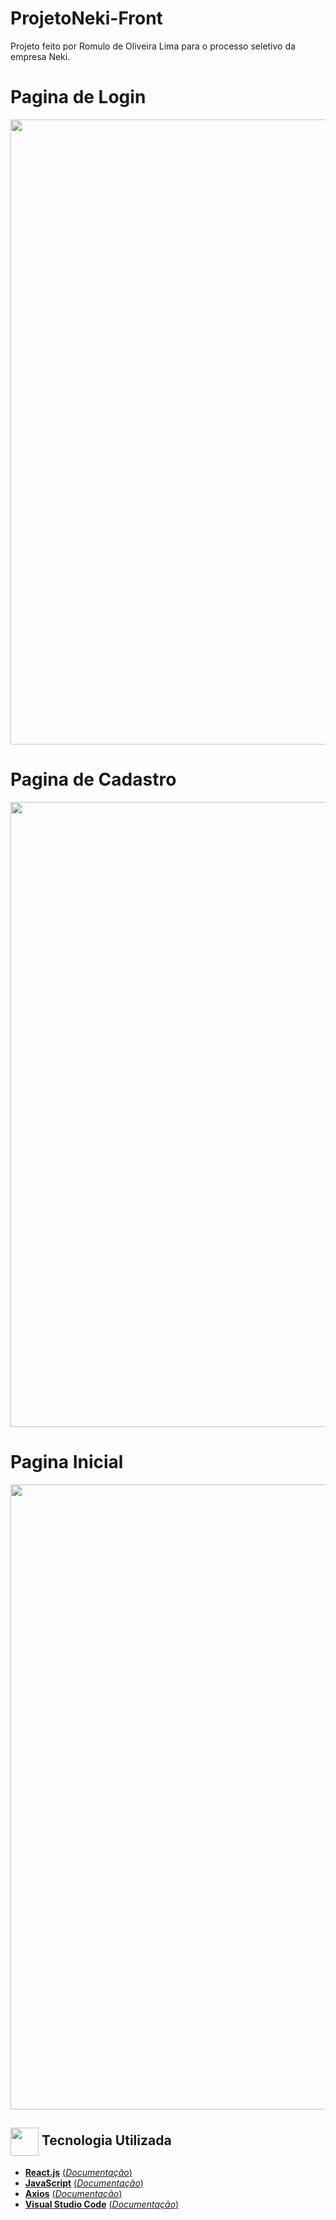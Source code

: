 # ProjetoNeki-Front
Projeto feito por Romulo de Oliveira Lima para o processo seletivo da empresa Neki.

# Pagina de Login
<div align="center">
  <img width="1000px" src="https://user-images.githubusercontent.com/89466574/155318273-959b9b00-54d2-4a8e-8250-b6c0046fad09.jpeg">
</div>

# Pagina de Cadastro
<div align="center">
  <img width="1000px" src="https://user-images.githubusercontent.com/89466574/155318270-499474ad-2cfc-47f0-abd2-22ad08459dfc.jpeg">
</div>

# Pagina Inicial
<div align="center">
  <img width="1000px" src="https://user-images.githubusercontent.com/89466574/155318279-67ecf182-b7c8-4723-b3ce-30db90270d78.jpeg">
</div>

## <img  height="45px" align="center" src="https://github.com/luqui2/Sistema-para-Viagens-/blob/main/src/imagens/foguete.gif"> Tecnologia Utilizada

- [**React.js**](https://pt-br.reactjs.org/) [(_Documentação_)](https://pt-br.reactjs.org/docs/getting-started.html)
- [**JavaScript**](https://www.javascript.com/) [(_Documentação_)](https://www.javascript.com/learn/strings)
- [**Axios**](https://axios-http.com/) [(_Documentação_)](https://axios-http.com/docs/intro)
- [**Visual Studio Code**](https://code.visualstudio.com/) [(_Documentação_)](https://code.visualstudio.com/docs)

<br>



